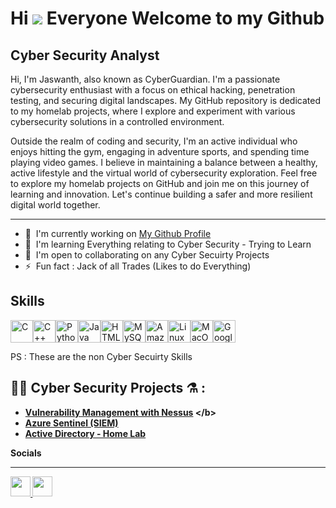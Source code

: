 Hi ![](https://user-images.githubusercontent.com/18350557/176309783-0785949b-9127-417c-8b55-ab5a4333674e.gif) Everyone Welcome to my Github
================================================================================================================================================

Cyber Security Analyst
----------------------
Hi, I'm Jaswanth, also known as CyberGuardian. I'm a passionate cybersecurity enthusiast with a focus on ethical hacking, penetration testing, and securing digital landscapes. My GitHub repository is dedicated to my homelab projects, where I explore and experiment with various cybersecurity solutions in a controlled environment.

Outside the realm of coding and security, I'm an active individual who enjoys hitting the gym, engaging in adventure sports, and spending time playing video games. I believe in maintaining a balance between a healthy, active lifestyle and the virtual world of cybersecurity exploration. Feel free to explore my homelab projects on GitHub and join me on this journey of learning and innovation. Let's continue building a safer and more resilient digital world together.

--------------------------------------------------------------------------------------------------------------
*   🚀  I'm currently working on [My Github Profile](http://github.com/Jaswanthbommi)
*   🧠  I'm learning Everything relating to Cyber Security - Trying to Learn
*   🤝  I'm open to collaborating on any Cyber Secuirty Projects
*   ⚡  Fun fact : Jack of all Trades (Likes to do Everything)
  ## Skills 
<p align="left">
<a href="https://docs.microsoft.com/en-us/cpp/?view=msvc-170" target="_blank" rel="noreferrer"><img src="https://raw.githubusercontent.com/danielcranney/readme-generator/main/public/icons/skills/c-colored.svg" width="36" height="36" alt="C" /></a><a href="https://docs.microsoft.com/en-us/cpp/?view=msvc-170" target="_blank" rel="noreferrer"><img src="https://raw.githubusercontent.com/danielcranney/readme-generator/main/public/icons/skills/cplusplus-colored.svg" width="36" height="36" alt="C++" /></a><a href="https://www.python.org/" target="_blank" rel="noreferrer"><img src="https://raw.githubusercontent.com/danielcranney/readme-generator/main/public/icons/skills/python-colored.svg" width="36" height="36" alt="Python" /></a><a href="https://www.oracle.com/java/" target="_blank" rel="noreferrer"><img src="https://raw.githubusercontent.com/danielcranney/readme-generator/main/public/icons/skills/java-colored.svg" width="36" height="36" alt="Java" /></a><a href="https://developer.mozilla.org/en-US/docs/Glossary/HTML5" target="_blank" rel="noreferrer"><img src="https://raw.githubusercontent.com/danielcranney/readme-generator/main/public/icons/skills/html5-colored.svg" width="36" height="36" alt="HTML5" /></a><a href="https://www.mysql.com/" target="_blank" rel="noreferrer"><img src="https://raw.githubusercontent.com/danielcranney/readme-generator/main/public/icons/skills/mysql-colored.svg" width="36" height="36" alt="MySQL" /></a><a href="https://aws.amazon.com" target="_blank" rel="noreferrer"><img src="https://raw.githubusercontent.com/danielcranney/readme-generator/main/public/icons/skills/aws-colored.svg" width="36" height="36" alt="Amazon Web Services" /></a><a href="https://www.linux.org" target="_blank" rel="noreferrer"><img src="https://raw.githubusercontent.com/danielcranney/readme-generator/main/public/icons/skills/linux-colored.svg" width="36" height="36" alt="Linux" /></a><a href="https://apple.com" target="_blank" rel="noreferrer"><img src="https://raw.githubusercontent.com/danielcranney/readme-generator/main/public/icons/skills/macos-colored.svg" width="36" height="36" alt="MacOS" /></a><a href="https://cloud.google.com/" target="_blank" rel="noreferrer"><img src="https://raw.githubusercontent.com/danielcranney/readme-generator/main/public/icons/skills/googlecloud-colored.svg" width="36" height="36" alt="Google Cloud" /></a>
 
PS : These are the non Cyber Secuirty Skills 
</p>


<h2>👨‍💻  Cyber Security Projects ⚗️ :</h2>

- <b>[Vulnerability Management with Nessus]([https://github.com/Jaswanthbommi](https://github.com/Jaswanthbommi/Nessus)) </b>
- <b>[Azure Sentinel (SIEM)](https://github.com/Jaswanthbommi) </b>
- <b>[Active Directory - Home Lab](https://github.com/Jaswanthbommi) </b>

<b>Socials</b>

--------------------------------------------------------------------------------------------------------------
   <p align="left">
                      <a href="https://www.github.com/Jaswanthbommi" target="_blank" rel="noreferrer">
                    <picture>
                    <source media="(prefers-color-scheme: dark)" srcset="https://raw.githubusercontent.com/danielcranney/readme-generator/main/public/icons/socials/github-dark.svg" />
                    <source media="(prefers-color-scheme: light)" srcset="https://raw.githubusercontent.com/danielcranney/readme-generator/main/public/icons/socials/github.svg" />
                    <img src="https://raw.githubusercontent.com/danielcranney/readme-generator/main/public/icons/socials/github.svg" width="32" height="32" />
                    </picture>
                    </a>
                      <a href="https://www.linkedin.com/in/jaswanthbommi/" target="_blank" rel="noreferrer">
                    <picture>
                    <source media="(prefers-color-scheme: dark)" srcset="https://raw.githubusercontent.com/danielcranney/readme-generator/main/public/icons/socials/linkedin-dark.svg" />
                    <source media="(prefers-color-scheme: light)" srcset="https://raw.githubusercontent.com/danielcranney/readme-generator/main/public/icons/socials/linkedin.svg" />
                    <img src="https://raw.githubusercontent.com/danielcranney/readme-generator/main/public/icons/socials/linkedin.svg" width="32" height="32" />
                    </picture>
                 </a></p>
